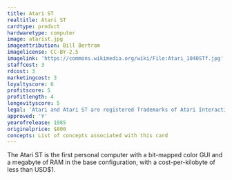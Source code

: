 ```yaml
---
title: Atari ST
realtitle: Atari ST
cardtype: product
hardwaretype: computer
image: atarist.jpg
imageattribution: Bill Bertram
imagelicense: CC-BY-2.5
imagelink: 'https://commons.wikimedia.org/wiki/File:Atari_1040STf.jpg'
staffcost: 3
rdcost: 3
marketingcost: 3
loyaltyscore: 6
profitscore: 5
profitlength: 4
longevityscore: 5
legal: 'Atari and Atari ST are registered Trademarks of Atari Interactive, Inc.'
approved: 'Y'
yearofrelease: 1985
originalprice: $800
concepts: List of concepts associated with this card
---
```


The Atari ST is the first personal computer with a bit-mapped color GUI and a megabyte of RAM in the base configuration, with a cost-per-kilobyte of less than USD$1.
